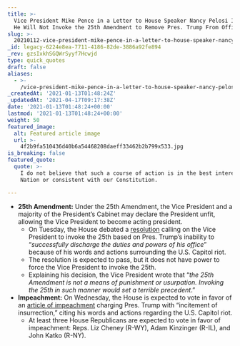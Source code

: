 ```yaml
---
title: >-
  Vice President Mike Pence in a Letter to House Speaker Nancy Pelosi Indicating
  He Will Not Invoke the 25th Amendment to Remove Pres. Trump From Office.
slug: >-
  20210112-vice-president-mike-pence-in-a-letter-to-house-speaker-nancy-pelosi-indicating-he-will-not-invoking-the-25th-amendment-to-remove-the-president-from-office
_id: legacy-6224e8ea-7711-4186-82de-3886a92fe894
_rev: gzsIxkhSGQWrSyyf7Hcwjd
type: quick_quotes
draft: false
aliases:
  - >-
    /vice-president-mike-pence-in-a-letter-to-house-speaker-nancy-pelosi-indicating-he-will-not-invoking-the-25th-amendment-to-remove-the-president-from-office/
_createdAt: '2021-01-13T01:48:24Z'
_updatedAt: '2021-04-17T09:17:38Z'
date: '2021-01-13T01:48:24+00:00'
lastmod: '2021-01-13T01:48:24+00:00'
weight: 50
featured_image:
  alt: Featured article image
  url: >-
    4f2b9fa510436d40b6a54468208daeff33462b2b799x533.jpg
is_breaking: false
featured_quote:
  quote: >-
    I do not believe that such a course of action is in the best interest of our
    Nation or consistent with our Constitution.

---
```

* **25th Amendment:** Under the 25th Amendment, the Vice President and a majority of the President’s Cabinet may declare the President unfit, allowing the Vice President to become acting president.
  * On Tuesday, the House debated a [resolution](https://www.speaker.gov/sites/speaker.house.gov/files/1.10.21_25thAmendmentResolution%5BFOR%20INTRO%5D.pdf) calling on the Vice President to invoke the 25th based on Pres. Trump’s inability to “_successfully discharge the duties and powers of his office_” because of his words and actions surrounding the U.S. Capitol riot.
  * The resolution is expected to pass, but it does not have power to force the Vice President to invoke the 25th.
  * Explaining his decision, the Vice President wrote that “_the 25th Amendment is not a means of punishment or usurpation. Invoking the 25th in such manner would set a terrible precedent_.”
* **Impeachment:** On Wednesday, the House is expected to vote in favor of an [article of impeachment](https://int.nyt.com/data/documenttools/articles-impeachment-trump-xml/b0422e292cebafda/full.pdf) charging Pres. Trump with “incitement of insurrection,” citing his words and actions regarding the U.S. Capitol riot.
  * At least three House Republicans are expected to vote in favor of impeachment: Reps. Liz Cheney (R-WY), Adam Kinzinger (R-IL), and John Katko (R-NY).